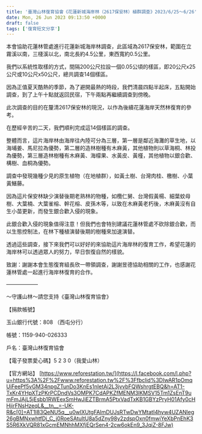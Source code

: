 ```yaml
---
title: '臺灣山林復育協會《花蓮新城海岸林（2617保安林）植群調查》2023/6/25～6/26'
date: Mon, 26 Jun 2023 09:13:50 +0000
draft: false
tags: ['復育短文分享']
---
```


本會協助花蓮林管處進行花蓮新城海岸林調查，此區域為2617保安林，範圍在立霧溪以南，三棧溪以北，南北長約4.5公里，東西寬約0.5公里。

我們以系統性取樣的方式，間隔200公尺拉設一個0.05公頃的樣區，即20公尺x25公尺或10公尺x50公尺，總共調查14個樣區。

因為正值夏天酷熱的季節，為了避開最熱的時段，我們清晨四點半起床，五點開始調查，到了上午十點就返回民宿，下午兩點再繼續調查到傍晚。

此次調查的目的在釐清2617保安林的現況，以作為後續花蓮海岸天然林復育的參考。

在歷經辛苦的二天，我們順利完成這14個樣區的調查。

整體而言，這片海岸林由海岸往內陸可分為三層，第一層是鄰近海灘的草生地，以海埔姜、馬尼拉為優勢，第二層的造林樹種有木麻黃，其他植物則以草海桐、林投為優勢，第三層造林樹種有木麻黃、海檬果、水黃皮、黃槿，其他植物以銀合歡、構樹、血桐為優勢。

調查中發現幾種少見的原生植物（在地植群），如黃土樹、台灣肉桂、檄樹、小葉黃鱔藤。

因為這片保安林缺少演替後期老熟林的物種，如欖仁舅、台灣假黃楊、細葉蚊母樹、大葉楠、大葉雀榕、幹花榕、皮孫木等，以致在木麻黃老朽後，木麻黃沒有自生小苗更新，而發生銀合歡入侵的現象。

此銀合歡入侵的現象值得注意！但我們也會特別建議花蓮林管處不砍除銀合歡，而以生態控制法，在林下種植演替後期的樹種來加速演替。

透過這些調查，接下來我們可以好好的來協助這片海岸林的復育工作，希望花蓮的海岸林可以透過眾人的努力，早日恢復自然的樣貌。

致謝：謝謝本會生態復育組長欣一帶領調查，謝謝昱德協助相關的工作，也感謝花蓮林管處一起進行海岸林復育的合作。

——————

～守護山林～請您支持《臺灣山林復育協會》

【捐款帳號】

玉山銀行代號：808 （西屯分行）

帳號：1159-940-026333

戶名：臺灣山林復育協會

【電子發票愛心碼】5 2 3 0（我愛山林）

【官方網站】 [https://www.reforestation.tw/](https://l.facebook.com/l.php?u=https%3A%2F%2Fwww.reforestation.tw%2F%3Ffbclid%3DIwAR1pOmqUiFeePf5vGM34npgZTunDo3KnEs1nIetAi2L3jvvbFQWshrgtEBQ&h=AT1-TxKr4YHpXTzPKrPCDndVs3OMPK7CdAPKZfMENM3lKMSV15Tm1ZsEnT9umFmJAjL5jEsbb1RWEexSmHwJiEZTBrmA5PtxVadTxKB1GBYzPryH01Afy0cHHjirFNsHzeqL&__tn__=-UK-R&c[0]=AT1I83QeNU5q__u0wIXUtgFAImDUJsRTwDwYMtatI4hyw4UZANleg26gBMNxwhtfDj_C_j0RoeSAtuItU8a5dZny98y2zdspOxn0fmwiYeXbPnEhK3S5R6XkVQR81xGcmEMNhhMXfjEQrSen4-2cw6okEn9_3JqiZ-8FJw)